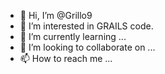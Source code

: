 - 👋 Hi, I’m @Grillo9
- 👀 I’m interested in GRAILS code.
- 🌱 I’m currently learning ...
- 💞️ I’m looking to collaborate on ...
- 📫 How to reach me ...

<!---
Grillo9/Grillo9 is a ✨ special ✨ repository because its `README.md` (this file) appears on your GitHub profile.
You can click the Preview link to take a look at your changes.
--->
